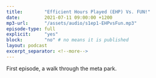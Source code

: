 ```yaml
---
title:        "Efficient Hours Played (EHP) Vs. FUN!"
date:         2021-07-11 09:00:00 +1200
mp3-url:      "/assets/audio/s1ep1-EHPvsFun.mp3"
episode-type: full
explicit:     "yes"
block:        "no" # no means it is published
layout: podcast
excerpt_separator: <!--more-->
---
```

<!--more-->

First episode, a walk through the meta park.